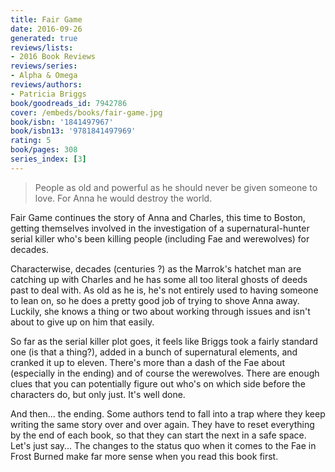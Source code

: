 ```yaml
---
title: Fair Game
date: 2016-09-26
generated: true
reviews/lists:
- 2016 Book Reviews
reviews/series:
- Alpha & Omega
reviews/authors:
- Patricia Briggs
book/goodreads_id: 7942786
cover: /embeds/books/fair-game.jpg
book/isbn: '1841497967'
book/isbn13: '9781841497969'
rating: 5
book/pages: 308
series_index: [3]
---
```

> People as old and powerful as he should never be given someone to love. For Anna he would destroy the world.

Fair Game continues the story of Anna and Charles, this time to Boston, getting themselves involved in the investigation of a supernatural-hunter serial killer who's been killing people (including Fae and werewolves) for decades.  

<!--more-->

Characterwise, decades (centuries ?) as the Marrok's hatchet man are catching up with Charles and he has some all too literal ghosts of deeds past to deal with. As old as he is, he's not entirely used to having someone to lean on, so he does a pretty good job of trying to shove Anna away. Luckily, she knows a thing or two about working through issues and isn't about to give up on him that easily.  

So far as the serial killer plot goes, it feels like Briggs took a fairly standard one (is that a thing?), added in a bunch of supernatural elements, and cranked it up to eleven. There's more than a dash of the Fae about (especially in the ending) and of course the werewolves. There are enough clues that you can potentially figure out who's on which side before the characters do, but only just. It's well done.  

And then... the ending. Some authors tend to fall into a trap where they keep writing the same story over and over again. They have to reset everything by the end of each book, so that they can start the next in a safe space. Let's just say... The changes to the status quo when it comes to the Fae in Frost Burned make far more sense when you read this book first.